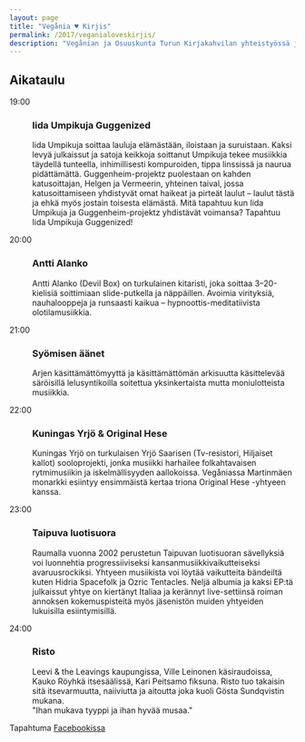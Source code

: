```yaml
---
layout: page
title: "Vegånia ♥ Kirjis"
permalink: /2017/veganialoveskirjis/
description: "Vegånian ja Osuuskunta Turun Kirjakahvilan yhteistyössä järjestämiä keikkoja perjantaina 4.8.2017 Brinkkalan pihalla."
---
```


## Aikataulu

<dl class="row">
  <dt class="col-sm-1">
  <time datetime="2017-08-04T19:00+02:00">19:00</time>
</dt>
  <dd class="col-sm-11">
  <h3>Iida Umpikuja Guggenized</h3>
  <p>Iida Umpikuja soittaa lauluja elämästään, iloistaan ja suruistaan. Kaksi levyä julkaissut ja satoja keikkoja soittanut Umpikuja tekee musiikkia täydellä tunteella, inhimillisesti kompuroiden, tippa linssissä ja naurua pidättämättä. Guggenheim-projektz puolestaan on kahden katusoittajan, Helgen ja Vermeerin, yhteinen taival, jossa katusoittamiseen yhdistyvät omat haikeat ja pirteät laulut – laulut tästä ja ehkä myös jostain toisesta elämästä. Mitä tapahtuu kun Iida Umpikuja ja Guggenheim-projektz yhdistävät voimansa? Tapahtuu Iida Umpikuja Guggenized!</p>
</dd>
  <dt class="col-sm-1">
  <time datetime="2017-08-04t20:00+02:00">20:00</time>
</dt>
  <dd class="col-sm-11">
  <h3>Antti Alanko</h3>
  <p>Antti Alanko (Devil Box) on turkulainen kitaristi, joka soittaa 3–20-kielisiä soittimiaan slide-putkella ja näppäillen. Avoimia virityksiä, nauhalooppeja ja runsaasti kaikua – hypnoottis-meditatiivista olotilamusiikkia.</p>
</dd>
  <dt class="col-sm-1">
  <time datetime="2017-08-04T21:00+02:00">21:00</time>
</dt>
  <dd class="col-sm-11">
  <h3>Syömisen äänet</h3>
  <p>Arjen käsittämättömyyttä ja käsittämättömän arkisuutta käsittelevää säröisillä lelusyntikoilla soitettua yksinkertaista mutta moniulotteista musiikkia.</p>
</dd>
  <dt class="col-sm-1">
  <time datetime="2017-08-04T22:00+02:00">22:00</time>
</dt>
  <dd class="col-sm-11">
  <h3>Kuningas Yrjö &amp; Original Hese</h3>
  <p>Kuningas Yrjö on turkulaisen Yrjö Saarisen (Tv-resistori, Hiljaiset kallot) sooloprojekti, jonka musiikki harhailee folkahtavaisen rytmimusiikin  ja iskelmällisyyden aallokoissa. Vegåniassa Martinmäen monarkki esiintyy ensimmäistä kertaa triona Original Hese -yhtyeen kanssa.</p>
</dd>
  <dt class="col-sm-1">
  <time datetime="2017-08-04T23:00+02:00">23:00</time>
</dt>
  <dd class="col-sm-11">
  <h3>Taipuva luotisuora</h3>
  <p>Raumalla vuonna 2002 perustetun Taipuvan luotisuoran sävellyksiä voi luonnehtia progressiiviseksi kansanmusiikkivaikutteiseksi avaruusrockiksi. Yhtyeen musiikista voi löytää vaikutteita bändeiltä kuten Hidria Spacefolk ja Ozric Tentacles. Neljä albumia ja kaksi EP:tä julkaissut yhtye on kiertänyt Italiaa ja kerännyt live-settiinsä roiman annoksen kokemuspisteitä myös jäsenistön muiden yhtyeiden lukuisilla esiintymisillä.</p>
</dd>
  <dt class="col-sm-1">
  <time datetime="2017-08-04T24:00+02:00">24:00</time>
</dt>
  <dd class="col-sm-11">
  <h3>Risto</h3>
  <p>Leevi & the Leavings kaupungissa, Ville Leinonen käsiraudoissa, Kauko Röyhkä itsesäälissä, Kari Peitsamo fiksuna. Risto tuo takaisin sitä itsevarmuutta, naiiviutta ja aitoutta joka kuoli Gösta Sundqvistin mukana.<br>"Ihan mukava tyyppi ja ihan hyvää musaa."</p>
</dd>
</dl>

Tapahtuma [Facebookissa](https://www.facebook.com/events/749815018539362/)
